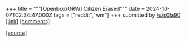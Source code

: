 +++
title = """[Openbox/ORW] Citizen Erased"""
date = 2024-10-07T02:34:47.000Z
tags = ["reddit","wm"]
+++
submitted by [/u/s0la90](https://www.reddit.com/user/s0la90)  
[\[link\]](https://www.reddit.com/gallery/1fxxifw) [\[comments\]](https://www.reddit.com/r/unixporn/comments/1fxxifw/openboxorw_citizen_erased/)

[[source]](https://www.reddit.com/r/unixporn/comments/1fxxifw/openboxorw_citizen_erased/)
